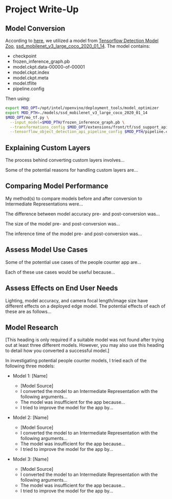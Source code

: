 # Project Write-Up


## Model Conversion
According to [here](https://docs.openvinotoolkit.org/latest/_docs_MO_DG_prepare_model_convert_model_tf_specific_Convert_Object_Detection_API_Models.html), we utilized a model from [Tensorflow Detection Model Zoo](https://github.com/tensorflow/models/blob/4563c282d3d664853eae3e99b6fd3453aacc39b0/research/object_detection/g3doc/detection_model_zoo.md), [ssd_mobilenet_v3_large_coco_2020_01_14](http://download.tensorflow.org/models/object_detection/ssd_mobilenet_v3_large_coco_2020_01_14.tar.gz). The model contains:
  - checkpoint
  - frozen_inference_graph.pb
  - model.ckpt.data-00000-of-00001
  - model.ckpt.index
  - model.ckpt.meta
  - model.tflite
  - pipeline.config

Then using:
```bash
export MOD_OPT=/opt/intel/openvino/deployment_tools/model_optimizer
export MOD_PTH=./models/ssd_mobilenet_v3_large_coco_2020_01_14
$MOD_OPT/mo_tf.py \
  --input_model=$MOD_PTH/frozen_inference_graph.pb \
  --transformations_config $MOD_OPT/extensions/front/tf/ssd_support_api_v1.14.json \
  --tensorflow_object_detection_api_pipeline_config $MOD_PTH/pipeline.config
```

## Explaining Custom Layers

The process behind converting custom layers involves...

Some of the potential reasons for handling custom layers are...

## Comparing Model Performance

My method(s) to compare models before and after conversion to Intermediate Representations
were...

The difference between model accuracy pre- and post-conversion was...

The size of the model pre- and post-conversion was...

The inference time of the model pre- and post-conversion was...

## Assess Model Use Cases

Some of the potential use cases of the people counter app are...

Each of these use cases would be useful because...

## Assess Effects on End User Needs

Lighting, model accuracy, and camera focal length/image size have different effects on a
deployed edge model. The potential effects of each of these are as follows...

## Model Research

[This heading is only required if a suitable model was not found after trying out at least three
different models. However, you may also use this heading to detail how you converted 
a successful model.]

In investigating potential people counter models, I tried each of the following three models:

- Model 1: [Name]
  - [Model Source]
  - I converted the model to an Intermediate Representation with the following arguments...
  - The model was insufficient for the app because...
  - I tried to improve the model for the app by...
  
- Model 2: [Name]
  - [Model Source]
  - I converted the model to an Intermediate Representation with the following arguments...
  - The model was insufficient for the app because...
  - I tried to improve the model for the app by...

- Model 3: [Name]
  - [Model Source]
  - I converted the model to an Intermediate Representation with the following arguments...
  - The model was insufficient for the app because...
  - I tried to improve the model for the app by...
